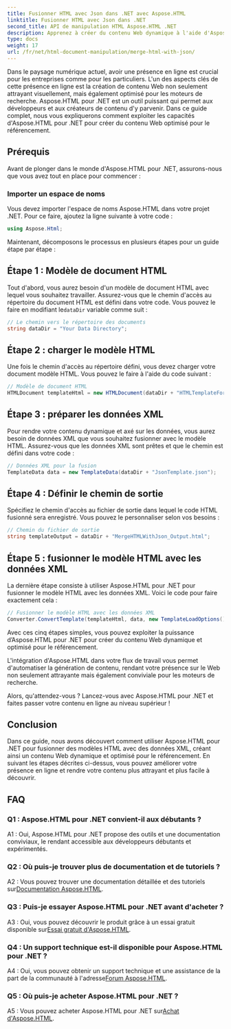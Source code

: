 ```yaml
---
title: Fusionner HTML avec Json dans .NET avec Aspose.HTML
linktitle: Fusionner HTML avec Json dans .NET
second_title: API de manipulation HTML Aspose.HTML .NET
description: Apprenez à créer du contenu Web dynamique à l'aide d'Aspose.HTML pour .NET. Dynamisez votre présence en ligne et engagez votre public.
type: docs
weight: 17
url: /fr/net/html-document-manipulation/merge-html-with-json/
---
```


Dans le paysage numérique actuel, avoir une présence en ligne est crucial pour les entreprises comme pour les particuliers. L'un des aspects clés de cette présence en ligne est la création de contenu Web non seulement attrayant visuellement, mais également optimisé pour les moteurs de recherche. Aspose.HTML pour .NET est un outil puissant qui permet aux développeurs et aux créateurs de contenu d'y parvenir. Dans ce guide complet, nous vous expliquerons comment exploiter les capacités d'Aspose.HTML pour .NET pour créer du contenu Web optimisé pour le référencement. 

## Prérequis

Avant de plonger dans le monde d'Aspose.HTML pour .NET, assurons-nous que vous avez tout en place pour commencer :

### Importer un espace de noms

Vous devez importer l'espace de noms Aspose.HTML dans votre projet .NET. Pour ce faire, ajoutez la ligne suivante à votre code :

```csharp
using Aspose.Html;
```

Maintenant, décomposons le processus en plusieurs étapes pour un guide étape par étape :

## Étape 1 : Modèle de document HTML

 Tout d'abord, vous aurez besoin d'un modèle de document HTML avec lequel vous souhaitez travailler. Assurez-vous que le chemin d'accès au répertoire du document HTML est défini dans votre code. Vous pouvez le faire en modifiant le`dataDir` variable comme suit :

```csharp
// Le chemin vers le répertoire des documents
string dataDir = "Your Data Directory";
```

## Étape 2 : charger le modèle HTML

Une fois le chemin d'accès au répertoire défini, vous devez charger votre document modèle HTML. Vous pouvez le faire à l'aide du code suivant :

```csharp
// Modèle de document HTML
HTMLDocument templateHtml = new HTMLDocument(dataDir + "HTMLTemplateForJson.html");
```

## Étape 3 : préparer les données XML

Pour rendre votre contenu dynamique et axé sur les données, vous aurez besoin de données XML que vous souhaitez fusionner avec le modèle HTML. Assurez-vous que les données XML sont prêtes et que le chemin est défini dans votre code :

```csharp
// Données XML pour la fusion
TemplateData data = new TemplateData(dataDir + "JsonTemplate.json");
```

## Étape 4 : Définir le chemin de sortie

Spécifiez le chemin d'accès au fichier de sortie dans lequel le code HTML fusionné sera enregistré. Vous pouvez le personnaliser selon vos besoins :

```csharp
// Chemin du fichier de sortie
string templateOutput = dataDir + "MergeHTMLWithJson_Output.html";
```

## Étape 5 : fusionner le modèle HTML avec les données XML

La dernière étape consiste à utiliser Aspose.HTML pour .NET pour fusionner le modèle HTML avec les données XML. Voici le code pour faire exactement cela :

```csharp
// Fusionner le modèle HTML avec les données XML
Converter.ConvertTemplate(templateHtml, data, new TemplateLoadOptions(), templateOutput);
```

Avec ces cinq étapes simples, vous pouvez exploiter la puissance d’Aspose.HTML pour .NET pour créer du contenu Web dynamique et optimisé pour le référencement. 

L'intégration d'Aspose.HTML dans votre flux de travail vous permet d'automatiser la génération de contenu, rendant votre présence sur le Web non seulement attrayante mais également conviviale pour les moteurs de recherche. 

Alors, qu'attendez-vous ? Lancez-vous avec Aspose.HTML pour .NET et faites passer votre contenu en ligne au niveau supérieur !

## Conclusion

Dans ce guide, nous avons découvert comment utiliser Aspose.HTML pour .NET pour fusionner des modèles HTML avec des données XML, créant ainsi un contenu Web dynamique et optimisé pour le référencement. En suivant les étapes décrites ci-dessus, vous pouvez améliorer votre présence en ligne et rendre votre contenu plus attrayant et plus facile à découvrir.

## FAQ

### Q1 : Aspose.HTML pour .NET convient-il aux débutants ?

A1 : Oui, Aspose.HTML pour .NET propose des outils et une documentation conviviaux, le rendant accessible aux développeurs débutants et expérimentés.

### Q2 : Où puis-je trouver plus de documentation et de tutoriels ?

 A2 : Vous pouvez trouver une documentation détaillée et des tutoriels sur[Documentation Aspose.HTML](https://reference.aspose.com/html/net/).

### Q3 : Puis-je essayer Aspose.HTML pour .NET avant d'acheter ?

 A3 : Oui, vous pouvez découvrir le produit grâce à un essai gratuit disponible sur[Essai gratuit d'Aspose.HTML](https://releases.aspose.com/).

### Q4 : Un support technique est-il disponible pour Aspose.HTML pour .NET ?

 A4 : Oui, vous pouvez obtenir un support technique et une assistance de la part de la communauté à l'adresse[Forum Aspose.HTML](https://forum.aspose.com/).

### Q5 : Où puis-je acheter Aspose.HTML pour .NET ?

 A5 : Vous pouvez acheter Aspose.HTML pour .NET sur[Achat d'Aspose.HTML](https://purchase.aspose.com/buy).